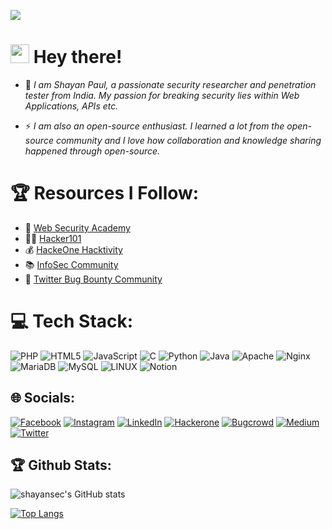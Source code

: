 
[![](https://visitcount.itsvg.in/api?id=shayansec&icon=0&color=0)](https://visitcount.itsvg.in)

<!-- Proudly created with GPRM ( https://gprm.itsvg.in ) -->

<h1><img src="https://emojis.slackmojis.com/emojis/images/1531849430/4246/blob-sunglasses.gif?1531849430" width="30"/> Hey there! </h1>


- 💬 *I am Shayan Paul, a passionate security researcher and penetration tester from India. My passion for breaking security lies within Web Applications, APIs etc.*

- ⚡ *I am also an open-source enthusiast. I learned a lot from the open-source community and I love how collaboration and knowledge sharing happened through open-source.*

# 🏆 Resources I Follow:
- 📕 [Web Security Academy](https://portswigger.net/web-security/learning-path)
- 👨‍💻 [Hacker101](https://www.hacker101.com/resources.html)
- 💰 [HackeOne Hacktivity](https://hackerone.com/hacktivity)
- 📚 [InfoSec Community](https://medium.com/bugbountywriteup)
- 🔰 [Twitter Bug Bounty Community](https://twitter.com/shayansec/following)



# 💻 Tech Stack:
![PHP](https://img.shields.io/badge/php-%23777BB4.svg?style=for-the-badge&logo=php&logoColor=white) ![HTML5](https://img.shields.io/badge/html5-%23E34F26.svg?style=for-the-badge&logo=html5&logoColor=white) ![JavaScript](https://img.shields.io/badge/javascript-%23323330.svg?style=for-the-badge&logo=javascript&logoColor=%23F7DF1E) ![C](https://img.shields.io/badge/c-%2300599C.svg?style=for-the-badge&logo=c&logoColor=white) ![Python](https://img.shields.io/badge/python-3670A0?style=for-the-badge&logo=python&logoColor=ffdd54) ![Java](https://img.shields.io/badge/java-%23ED8B00.svg?style=for-the-badge&logo=java&logoColor=white) ![Apache](https://img.shields.io/badge/apache-%23D42029.svg?style=for-the-badge&logo=apache&logoColor=white) ![Nginx](https://img.shields.io/badge/nginx-%23009639.svg?style=for-the-badge&logo=nginx&logoColor=white) ![MariaDB](https://img.shields.io/badge/MariaDB-003545?style=for-the-badge&logo=mariadb&logoColor=white) ![MySQL](https://img.shields.io/badge/mysql-%2300f.svg?style=for-the-badge&logo=mysql&logoColor=white) ![LINUX](https://img.shields.io/badge/Linux-FCC624?style=for-the-badge&logo=linux&logoColor=black) ![Notion](https://img.shields.io/badge/Notion-%23000000.svg?style=for-the-badge&logo=notion&logoColor=white)

## 🌐 Socials:
[![Facebook](https://img.shields.io/badge/Facebook-%231877F2.svg?logo=Facebook&logoColor=white)](https://facebook.com/0xshayansec) 
[![Instagram](https://img.shields.io/badge/Instagram-%23E4405F.svg?logo=Instagram&logoColor=white)](https://instagram.com/0xshayansec)
[![LinkedIn](https://img.shields.io/badge/LinkedIn-%230077B5.svg?logo=linkedin&logoColor=white)](https://linkedin.com/in/shayansec)
[![Hackerone](https://img.shields.io/badge/Hackeone-12100E?logo=Hackerone&logoColor=white)](https://hackerone.com/shayansec)
[![Bugcrowd](https://img.shields.io/badge/Bugcrowd-orange?logo=Bugcrowd&logoColor=white)](https://bugcrowd.com/shayansec)
[![Medium](https://img.shields.io/badge/Medium-12100E?logo=medium&logoColor=white)](https://medium.com/@shayansec) 
[![Twitter](https://img.shields.io/badge/Twitter-%231DA1F2.svg?logo=Twitter&logoColor=white)](https://twitter.com/shayansec)

## 🏆 Github Stats:
![shayansec's GitHub stats](https://github-readme-stats.vercel.app/api?username=shayansec&show_icons=true&theme=radical)

[![Top Langs](https://github-readme-stats.vercel.app/api/top-langs/?username=shayansec&langs_count=8&theme=radical)](https://github.com/anuraghazra/github-readme-stats)
